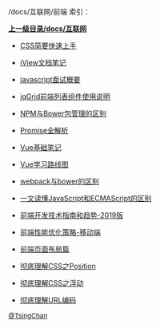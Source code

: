 /docs/互联网/前端 索引：


**[上一级目录/docs/互联网](/docs/互联网/index.md)**

- [CSS简要快速上手](/docs/互联网/前端/CSS简要快速上手.md)

- [iView文档笔记](/docs/互联网/前端/iView文档笔记.md)

- [javascript面试概要](/docs/互联网/前端/javascript面试概要.md)

- [jqGrid前端列表组件使用说明](/docs/互联网/前端/jqGrid前端列表组件使用说明.md)

- [NPM与Bower包管理的区别](/docs/互联网/前端/NPM与Bower包管理的区别.md)

- [Promise全解析](/docs/互联网/前端/Promise全解析.md)

- [Vue基础笔记](/docs/互联网/前端/Vue基础笔记.md)

- [Vue学习路线图](/docs/互联网/前端/Vue学习路线图.md)

- [webpack与bower的区别](/docs/互联网/前端/webpack与bower的区别.md)

- [一文读懂JavaScript和ECMAScript的区别](/docs/互联网/前端/一文读懂JavaScript和ECMAScript的区别.md)

- [前端开发技术指南和趋势-2019版](/docs/互联网/前端/前端开发技术指南和趋势-2019版.md)

- [前端性能优化策略-移动端](/docs/互联网/前端/前端性能优化策略-移动端.md)

- [前端页面布局篇](/docs/互联网/前端/前端页面布局篇.md)

- [彻底理解CSS之Position](/docs/互联网/前端/彻底理解CSS之Position.md)

- [彻底理解CSS之浮动](/docs/互联网/前端/彻底理解CSS之浮动.md)

- [彻底理解URL编码](/docs/互联网/前端/彻底理解URL编码.md)


<font size=2 color='grey'> [@TsingChan](https://github.com/tsingchan) </font>